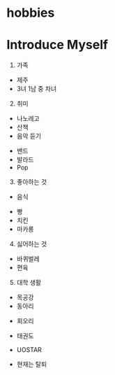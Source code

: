 # hobbies

Introduce Myself
================

1. 가족
 - 제주
 - 3녀 1남 중 차녀
2. 취미
 - 나노레고
 - 산책
 - 음악 듣기
 * 밴드
 * 발라드
 * Pop
3. 좋아하는 것
 - 음식
  * 빵
  * 치킨
  * 마카롱
4. 싫어하는 것
 - 바퀴벌레
 - 편육
5. 대학 생활
 - 목공강
 - 동아리
  * 회오리
   + 태권도
  * UOSTAR
   + 현재는 탈퇴
